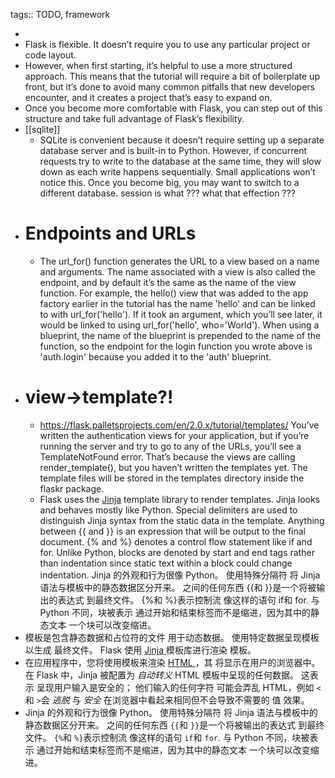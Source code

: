 tags:: TODO, framework

-
- Flask is flexible. It doesn’t require you to use any particular project or code layout.
- However, when first starting, it’s helpful to use a more structured approach. This means that the tutorial will require a bit of boilerplate up front, but it’s done to avoid many common pitfalls that new developers encounter, and it creates a project that’s easy to expand on.
- Once you become more comfortable with Flask, you can step out of this structure and take full advantage of Flask’s flexibility.
- [[sqlite]]
  - SQLite is convenient because it doesn’t require setting up a separate database server and is built-in to Python. However, if concurrent requests try to write to the database at the same time, they will slow down as each write happens sequentially. Small applications won’t notice this. Once you become big, you may want to switch to a different database.
    session is what ???
    what that effection ???
- # Endpoints and URLs
  - The url_for() function generates the URL to a view based on a name and arguments. The name associated with a view is also called the endpoint, and by default it’s the same as the name of the view function.
    For example, the hello() view that was added to the app factory earlier in the tutorial has the name 'hello' and can be linked to with url_for('hello'). If it took an argument, which you’ll see later, it would be linked to using url_for('hello', who='World').
    When using a blueprint, the name of the blueprint is prepended to the name of the function, so the endpoint for the login function you wrote above is 'auth.login' because you added it to the 'auth' blueprint.
- # view->template?!
  - https://flask.palletsprojects.com/en/2.0.x/tutorial/templates/
    You’ve written the authentication views for your application, but if you’re running the server and try to go to any of the URLs, you’ll see a TemplateNotFound error. That’s because the views are calling render_template(), but you haven’t written the templates yet. The template files will be stored in the templates directory inside the flaskr package.
  - Flask uses the [Jinja](https://jinja.palletsprojects.com/en/3.0.x/templates/) template library to render templates.
    Jinja looks and behaves mostly like Python. Special delimiters are used to distinguish Jinja syntax from the static data in the template. Anything between {{ and }} is an expression that will be output to the final document. {% and %} denotes a control flow statement like if and for. Unlike Python, blocks are denoted by start and end tags rather than indentation since static text within a block could change indentation. Jinja 的外观和行为很像 Python。 使用特殊分隔符 将 Jinja 语法与模板中的静态数据区分开来。 之间的任何东西 {{和 }}是一个将被输出的表达式 到最终文件。 {%和 %}表示控制流 像这样的语句 if和 for. 与 Python 不同，块被表示 通过开始和结束标签而不是缩进，因为其中的静态文本 一个块可以改变缩进。
- 模板是包含静态数据和占位符的文件  用于动态数据。 使用特定数据呈现模板以生成  最终文件。 Flask 使用 [Jinja ](https://jinja.palletsprojects.com/templates/)模板库进行渲染  模板。
- 在应用程序中，您将使用模板来渲染 [HTML ](https://developer.mozilla.org/docs/Web/HTML)，其  将显示在用户的浏览器中。 在 Flask 中，Jinja 被配置为  *自动转义* HTML 模板中呈现的任何数据。 这表示  呈现用户输入是安全的； 他们输入的任何字符  可能会弄乱 HTML，例如 `<`和 `>`会 *逃脱* 与  *安全* 在浏览器中看起来相同但不会导致不需要的 值  效果。
- Jinja 的外观和行为很像 Python。  使用特殊分隔符 将 Jinja 语法与模板中的静态数据区分开来。 之间的任何东西 `{{`和 `}}`是一个将被输出的表达式 到最终文件。 `{%`和 `%}`表示控制流 像这样的语句 `if`和 `for`.  与 Python 不同，块被表示 通过开始和结束标签而不是缩进，因为其中的静态文本 一个块可以改变缩进。